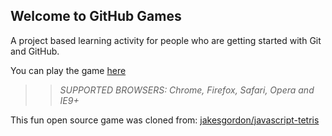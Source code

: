 ## Welcome to GitHub Games

A project based learning activity for people who are getting started with Git and GitHub.

You can play the game [here](https://AnggaSuherman.github.io/github-games/)

>> _*SUPPORTED BROWSERS*: Chrome, Firefox, Safari, Opera and IE9+_

This fun open source game was cloned from: [jakesgordon/javascript-tetris](https://github.com/jakesgordon/javascript-tetris)

